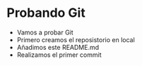 # Probando Git

- Vamos a probar Git
- Primero creamos el reposistorio en local
- Añadimos este README.md
- Realizamos el primer commit